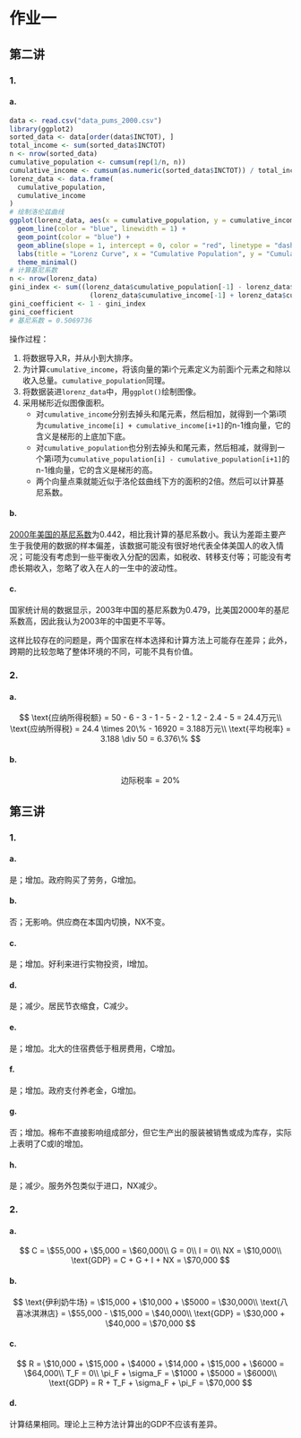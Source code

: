 # 作业一

## 第二讲

### 1.

#### a.

```R
data <- read.csv("data_pums_2000.csv")
library(ggplot2)
sorted_data <- data[order(data$INCTOT), ]
total_income <- sum(sorted_data$INCTOT)
n <- nrow(sorted_data)
cumulative_population <- cumsum(rep(1/n, n))
cumulative_income <- cumsum(as.numeric(sorted_data$INCTOT)) / total_income
lorenz_data <- data.frame(
  cumulative_population,
  cumulative_income
)
# 绘制洛伦兹曲线
ggplot(lorenz_data, aes(x = cumulative_population, y = cumulative_income)) +
  geom_line(color = "blue", linewidth = 1) +
  geom_point(color = "blue") +
  geom_abline(slope = 1, intercept = 0, color = "red", linetype = "dashed") +
  labs(title = "Lorenz Curve", x = "Cumulative Population", y = "Cumulative Income") +
  theme_minimal()
# 计算基尼系数
n <- nrow(lorenz_data)
gini_index <- sum((lorenz_data$cumulative_population[-1] - lorenz_data$cumulative_population[-n]) *
                    (lorenz_data$cumulative_income[-1] + lorenz_data$cumulative_income[-n]))
gini_coefficient <- 1 - gini_index
gini_coefficient
# 基尼系数 = 0.5069736
```

操作过程：

1. 将数据导入R，并从小到大排序。
2. 为计算`cumulative_income`，将该向量的第i个元素定义为前面i个元素之和除以收入总量。`cumulative_population`同理。
3. 将数据装进`lorenz_data`中，用`ggplot()`绘制图像。
4. 采用梯形近似图像面积。
   - 对`cumulative_income`分别去掉头和尾元素，然后相加，就得到一个第i项为`cumulative_income[i] + cumulative_income[i+1]`的n-1维向量，它的含义是梯形的上底加下底。
   - 对`cumulative_population`也分别去掉头和尾元素，然后相减，就得到一个第i项为`cumulative_population[i] - cumulative_population[i+1]`的n-1维向量，它的含义是梯形的高。
   - 两个向量点乘就能近似于洛伦兹曲线下方的面积的2倍。然后可以计算基尼系数。

#### b.

[2000年美国的基尼系数](https://data.iimedia.cn/11996916/detail/12009270.html?utm_source=chatgpt.com)为0.442，相比我计算的基尼系数小。我认为差距主要产生于我使用的数据的样本偏差，该数据可能没有很好地代表全体美国人的收入情况；可能没有考虑到一些平衡收入分配的因素，如税收、转移支付等；可能没有考虑长期收入，忽略了收入在人的一生中的波动性。

#### c.

国家统计局的数据显示，2003年中国的基尼系数为0.479，比美国2000年的基尼系数高，因此我认为2003年的中国更不平等。

这样比较存在的问题是，两个国家在样本选择和计算方法上可能存在差异；此外，跨期的比较忽略了整体环境的不同，可能不具有价值。

### 2.

#### a.

$$
\text{应纳所得税额} = 50 - 6 - 3 - 1 - 5 - 2 - 1.2 - 2.4 - 5 = 24.4万元\\
\text{应纳所得税} = 24.4 \times 20\% - 16920 = 3.188万元\\
\text{平均税率} = 3.188 \div 50 = 6.376\%
$$

#### b.

$$
\text{边际税率} = 20\%
$$

## 第三讲
### 1.
#### a.
是；增加。政府购买了劳务，G增加。
#### b.
否；无影响。供应商在本国内切换，NX不变。
#### c.
是；增加。好利来进行实物投资，I增加。
#### d.
是；减少。居民节衣缩食，C减少。
#### e.
是；增加。北大的住宿费低于租房费用，C增加。
#### f.
是；增加。政府支付养老金，G增加。
#### g.
否；增加。棉布不直接影响组成部分，但它生产出的服装被销售或成为库存，实际上表明了C或I的增加。
#### h.
是；减少。服务外包类似于进口，NX减少。

### 2.

#### a.

$$
C = \$55,000 + \$5,000 = \$60,000\\
G = 0\\
I = 0\\
NX = \$10,000\\
\text{GDP} = C + G + I + NX = \$70,000
$$

#### b.

$$
\text{伊利奶牛场} = \$15,000 + \$10,000 + \$5000 = \$30,000\\
\text{八喜冰淇淋店} = \$55,000 - \$15,000 = \$40,000\\
\text{GDP} = \$30,000 + \$40,000 = \$70,000
$$

#### c.

$$
R = \$10,000 + \$15,000 + \$4000 + \$14,000 + \$15,000 + \$6000 = \$64,000\\
T_F = 0\\
\pi_F + \sigma_F = \$1000 + \$5000 = \$6000\\
\text{GDP} = R + T_F + \sigma_F + \pi_F = \$70,000
$$

#### d.

计算结果相同。理论上三种方法计算出的GDP不应该有差异。
